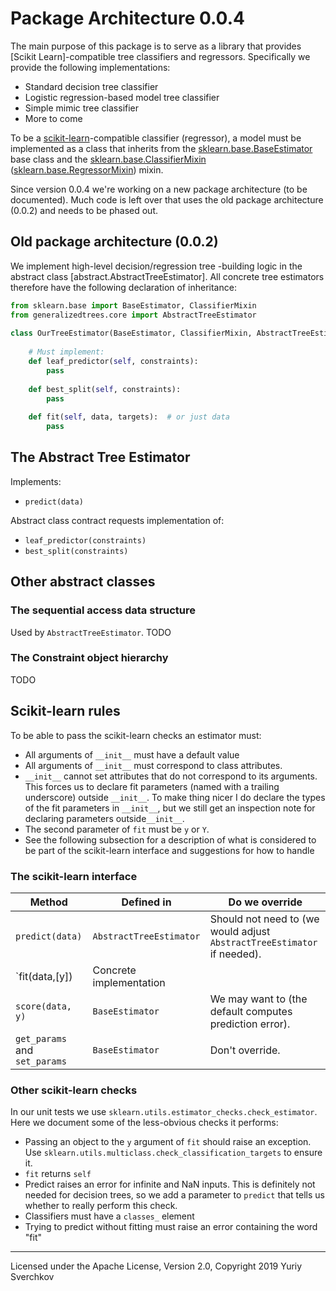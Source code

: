 # Package Architecture 0.0.4

The main purpose of this package is to serve as a library that provides [Scikit Learn]-compatible tree classifiers and
regressors.
Specifically we provide the following implementations:

* Standard decision tree classifier
* Logistic regression-based model tree classifier
* Simple mimic tree classifier
* More to come

To be a [scikit-learn]-compatible classifier (regressor), a model must be implemented as a class that inherits from the
[sklearn.base.BaseEstimator] base class and the [sklearn.base.ClassifierMixin] ([sklearn.base.RegressorMixin]) mixin.

Since version 0.0.4 we're working on a new package architecture (to be documented).
Much code is left over that uses the old package architecture (0.0.2) and needs to be phased out.

## Old package architecture (0.0.2)

We implement high-level decision/regression tree -building logic in the abstract class [abstract.AbstractTreeEstimator].
All concrete tree estimators therefore have the following declaration of inheritance:

```python
from sklearn.base import BaseEstimator, ClassifierMixin
from generalizedtrees.core import AbstractTreeEstimator
    
class OurTreeEstimator(BaseEstimator, ClassifierMixin, AbstractTreeEstimator):
    
    # Must implement:
    def leaf_predictor(self, constraints):
        pass
        
    def best_split(self, constraints):
        pass
    
    def fit(self, data, targets):  # or just data
        pass
```

## The Abstract Tree Estimator
Implements:

 * `predict(data)`

Abstract class contract requests implementation of:

 * `leaf_predictor(constraints)`
 * `best_split(constraints)`

## Other abstract classes

### The sequential access data structure
Used by `AbstractTreeEstimator`. TODO

### The Constraint object hierarchy

TODO

## Scikit-learn rules

To be able to pass the scikit-learn checks an estimator must:

 * All arguments of `__init__` must have a default value
 * All arguments of `__init__` must correspond to class attributes.
 * `__init__` cannot set attributes that do not correspond to its arguments.
 This forces us to declare fit parameters (named with a trailing underscore) outside `__init__`.
 To make thing nicer I do declare the types of the fit parameters in `__init__`, but we still get an inspection note
 for declaring parameters outside`__init__`.
 * The second parameter of `fit` must be `y` or `Y`.
 * See the following subsection for a description of what is considered to be part of the scikit-learn interface and
 suggestions for how to handle

### The scikit-learn interface

| Method | Defined in | Do we override
| --- | --- | ---
| `predict(data)` | `AbstractTreeEstimator` | Should not need to (we would adjust `AbstractTreeEstimator` if needed).
| `fit(data,[y]) | Concrete implementation |
| `score(data, y)` | `BaseEstimator` | We may want to (the default computes prediction error).
| `get_params` and `set_params` | `BaseEstimator` | Don't override.

### Other scikit-learn checks

In our unit tests we use `sklearn.utils.estimator_checks.check_estimator`.
Here we document some of the less-obvious checks it performs:

 * Passing an object to the `y` argument of `fit` should raise an exception.
 Use `sklearn.utils.multiclass.check_classification_targets` to ensure it.
 * `fit` returns `self`
 * Predict raises an error for infinite and NaN inputs. This is definitely not needed for decision trees, so we add a
 parameter to `predict` that tells us whether to really perform this check.
 * Classifiers must have a `classes_` element
 * Trying to predict without fitting must raise an error containing the word "fit"

---
Licensed under the Apache License, Version 2.0, Copyright 2019 Yuriy Sverchkov

[scikit-learn]: https://scikit-learn.org/stable/
[sklearn.base.BaseEstimator]: https://scikit-learn.org/stable/modules/generated/sklearn.base.BaseEstimator.html
[sklearn.base.ClassifierMixin]: https://scikit-learn.org/stable/modules/generated/sklearn.base.ClassifierMixin.html
[sklearn.base.RegressorMixin]: https://scikit-learn.org/stable/modules/generated/sklearn.base.RegressorMixin.html